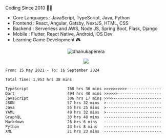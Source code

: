

<!--
**dhanukaperera/dhanukaperera** is a ✨ _special_ ✨ repository because its `README.md` (this file) appears on your GitHub profile.

### Hi there 👋

Here are some ideas to get you started:

- 🔭 I’m currently working on ...
- 🌱 I’m currently learning ...
- 👯 I’m looking to collaborate on ...
- 🤔 I’m looking for help with ...
- 💬 Ask me about ...
- 📫 How to reach me: ...
- 😄 Pronouns: ...
- ⚡ Fun fact: ...




<p align="center">
<img alig src="https://github-profile-trophy.vercel.app/?username=dhanukaperera&margin-w=8&column=4&theme=darkhub&no-frame=true" alt="github trophies" />
</p>

<p align="center"><img src="https://github-readme-stats.vercel.app/api/top-langs/?username=dhanukaperera&layout=compact&hide=makefile&theme=prussian" alt="Most used languages" /></p>

<p align="center"><img src="https://github-readme-stats.vercel.app/api?username=dhanukaperera&show_icons=true&count_private=true&hide=issues,contribs&theme=prussian" alt="GitHub stats" /></p>

-->



Coding Since 2010 👨‍💻

* Core Languages : JavaScript, TypeScript, Java, Python
* Frontend : React, Angular, Gatsby, NextJS, HTML, CSS
* Backend : Serverless and AWS, Node JS, Spring Boot, Flask, Django 
* Mobile : Flutter, React Native, Android, iOS Dev
* Learning Game Development 🎮 


<p align="center"><img src="https://github-readme-streak-stats.herokuapp.com/?user=dhanukaperera&theme=prussian" alt="dhanukaperera" /></p>


<p align="center" ><a href="https://github.com/dhanukaperera/github-readme-stats"><img align="center" src="https://github-readme-stats.vercel.app/api/top-langs/?username=dhanukaperera&layout=compact&theme=prussian&hide_border=false&langs_count=10" /></a>
</p>


<!--START_SECTION:waka-->

```txt
From: 15 May 2021 - To: 16 September 2024

Total Time: 1,953 hrs 38 mins

TypeScript                 768 hrs 36 mins >>>>>>>>>>---------------   39.34 %
Dart                       494 hrs 40 mins >>>>>>-------------------   25.32 %
JavaScript                 306 hrs 17 mins >>>>---------------------   15.68 %
JSON                       57 hrs 32 mins  >------------------------   02.95 %
Java                       55 hrs 25 mins  >------------------------   02.84 %
YAML                       49 hrs 32 mins  >------------------------   02.54 %
GraphQL                    33 hrs 48 mins  -------------------------   01.73 %
Markdown                   26 hrs 6 mins   -------------------------   01.34 %
Python                     23 hrs 8 mins   -------------------------   01.18 %
XML                        21 hrs 23 mins  -------------------------   01.10 %
```

<!--END_SECTION:waka-->
